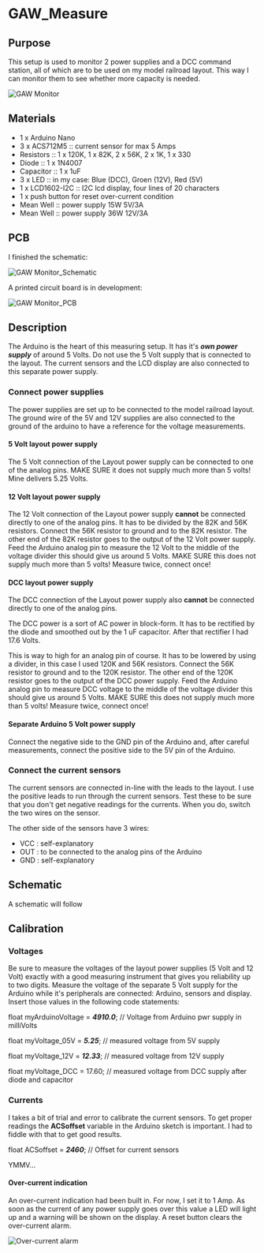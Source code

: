 # GAW_Measure

## Purpose
This setup is used to monitor 2 power supplies and a DCC command station, all of which are to be used on my model railroad layout. This way I can monitor them to see whether more capacity is needed.

![GAW Monitor](./gfx/IMG_4087.JPEG)

## Materials
- 1 x Arduino Nano
- 3 x ACS712M5 :: current sensor for max 5 Amps
- Resistors :: 1 x 120K, 1 x 82K, 2 x 56K, 2 x 1K, 1 x 330
- Diode :: 1 x 1N4007
- Capacitor :: 1 x 1uF
- 3 x LED :: in my case: Blue (DCC), Groen (12V), Red (5V)
- 1 x LCD1602-I2C :: I2C lcd display, four lines of 20 characters
- 1 x push button for reset over-current condition
- Mean Well :: power supply 15W 5V/3A
- Mean Well :: power supply 36W 12V/3A

## PCB
I finished the schematic:

![GAW Monitor_Schematic](./PCB/Schema.png)


A printed circuit board is in development:

![GAW Monitor_PCB](./PCB/PCB_3D.png)


## Description
The Arduino is the heart of this measuring setup. It has it's ***own power supply*** of around 5 Volts. Do not use the 5 Volt supply that is connected to the layout. The current sensors and the LCD display are also connected to this separate power supply.

### Connect power supplies
The power supplies are set up to be connected to the model railroad layout. The ground wire of the 5V and 12V supplies are also connected to the ground of the arduino to have a reference for the voltage measurements.

#### 5 Volt layout power supply
The 5 Volt connection of the Layout power supply can be connected to one of the analog pins. MAKE SURE it does not supply much more than 5 volts! Mine delivers 5.25 Volts.

#### 12 Volt layout power supply
The 12 Volt connection of the Layout power supply **cannot** be connected directly to one of the analog pins. It has to be divided by the 82K and 56K resistors. Connect the 56K resistor to ground and to the 82K resistor. The other end of the 82K resistor goes to the output of the 12 Volt power supply. Feed the Arduino analog pin to measure the 12 Volt to the middle of the voltage divider this should give us around 5 Volts. MAKE SURE this does not supply much more than 5 volts! Measure twice, connect once!

#### DCC layout power supply
The DCC connection of the Layout power supply also **cannot** be connected directly to one of the analog pins. 

The DCC power is a sort of AC power in block-form. It has to be rectified by the diode and smoothed out by the 1 uF capacitor. After that rectifier I had 17.6 Volts. 

This is way to high for an analog pin of course. It has to be lowered by using a divider, in this case I used 120K and 56K resistors. Connect the 56K resistor to ground and to the 120K resistor. The other end of the 120K resistor goes to the output of the DCC power supply. Feed the Arduino analog pin to measure DCC voltage to the middle of the voltage divider this should give us around 5 Volts. MAKE SURE this does not supply much more than 5 volts! Measure twice, connect once!

#### Separate Arduino 5 Volt power supply
Connect the negative side to the GND pin of the Arduino and, after careful measurements, connect the positive side to the 5V pin of the Arduino.

### Connect the current sensors
The current sensors are connected in-line with the leads to the layout. I use the positive leads to run through the current sensors. Test these to be sure that you don't get negative readings for the currents. When you do, switch the two wires on the sensor.

The other side of the sensors have 3 wires:
- VCC : self-explanatory
- OUT : to be connected to the analog pins of the Arduino
- GND : self-explanatory

## Schematic
A schematic will follow

## Calibration

### Voltages
Be sure to measure the voltages of the layout power supplies (5 Volt and 12 Volt) exactly with a good measuring instrument that gives you reliability up to two digits. Measure the voltage of the separate 5 Volt supply for the Arduino while it's peripherals are connected: Arduino, sensors and display. Insert those values in the following code statements:

float myArduinoVoltage = ***4910.0***; // Voltage from Arduino pwr supply
in milliVolts

float myVoltage_05V = ***5.25***;  // measured voltage from 5V supply

float myVoltage_12V = ***12.33***; // measured voltage from 12V supply

float myVoltage_DCC = 17.60; // measured voltage from DCC supply after diode and capacitor


### Currents
I takes a bit of trial and error to calibrate the current sensors. To get proper readings the **ACSoffset** variable in the Arduino sketch is important. I had to fiddle with that to get good results.

float ACSoffset = ***2460***;  // Offset for current sensors

YMMV...

#### Over-current indication
An over-current indication had been built in. For now, I set it to 1 Amp. As soon as the current of any power supply goes over this value a LED will light up and a warning will be shown on the display. A reset button clears the over-current alarm.

![Over-current alarm](./gfx/IMG_4088.JPEG)


